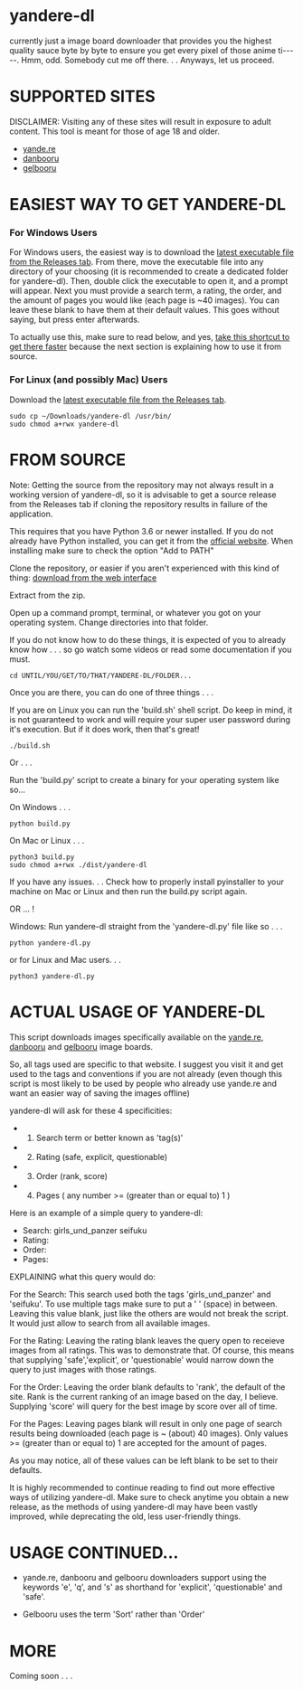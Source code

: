# yandere-dl

currently just a image board downloader that provides you the highest quality sauce byte by byte to ensure you get every pixel of those anime ti-----. Hmm, odd. Somebody cut me off there. . . Anyways, let us proceed.

# SUPPORTED SITES

DISCLAIMER: Visiting any of these sites will result in exposure to adult content. This tool is meant for those of age 18 and older.

- [yande.re](https://yande.re/)
- [danbooru](https://danbooru.donmai.us)
- [gelbooru](https://gelbooru.com/)

# EASIEST WAY TO GET YANDERE-DL

### For Windows Users

For Windows users, the easiest way is to download the [latest executable file from the Releases tab](https://github.com/0xSTAR/yandere-dl/releases/download/v1.1.0/yandere-dl.exe). From there, move the executable file into any directory of your choosing (it is recommended to create a dedicated folder for yandere-dl). Then, double click the executable to open it, and a prompt will appear. Next you must provide a search term, a rating, the order, and the amount of pages you would like (each page is ~40 images). You can leave these blank to have them at their default values. This goes without saying, but press enter afterwards.

To actually use this, make sure to read below, and yes, [take this shortcut to get there faster](https://github.com/0xSTAR/yandere-dl#actual-usage-of-yandere-dl) because the next section is explaining how to use it from source.

### For Linux (and possibly Mac) Users

Download the [latest executable file from the Releases tab](https://github.com/0xSTAR/yandere-dl/releases/download/v1.1.0/yandere-dl).

```
sudo cp ~/Downloads/yandere-dl /usr/bin/
sudo chmod a+rwx yandere-dl
```

# FROM SOURCE

Note: Getting the source from the repository may not always result in a working version of yandere-dl, so it is advisable to get a source release from the Releases tab if cloning the repository results in failure of the application.

This requires that you have Python 3.6 or newer installed. If you do not already have Python installed, you can get it from the [official website](https://www.python.org/).
When installing make sure to check the option "Add to PATH"

Clone the repository, or easier if you aren't experienced with this kind of thing: [download from the web interface](https://github.com/0xSTAR/yandere-dl/archive/refs/heads/main.zip)

Extract from the zip.

Open up a command prompt, terminal, or whatever you got on your operating system.
Change directories into that folder.

If you do not know how to do these things, it is expected of you to already know how . . . so go watch some videos or read some documentation if you must.

```
cd UNTIL/YOU/GET/TO/THAT/YANDERE-DL/FOLDER...
```

Once you are there, you can do one of three things . . .

If you are on Linux you can run the 'build.sh' shell script. Do keep in mind, it is not guaranteed to work and will require your super user password during it's execution. But if it does work, then that's great!

```
./build.sh
```

Or . . .

Run the 'build.py' script to create a binary for your operating system like so...

On Windows . . .
```
python build.py
```

On Mac or Linux . . .
```
python3 build.py
sudo chmod a+rwx ./dist/yandere-dl
```
If you have any issues. . . Check how to properly install pyinstaller to your machine on Mac or Linux and then run the build.py script again.


OR ... !

Windows: Run yandere-dl straight from the 'yandere-dl.py' file like so . . .
```
python yandere-dl.py
```

or for Linux and Mac users. . .
```
python3 yandere-dl.py
```


# ACTUAL USAGE OF YANDERE-DL

This script downloads images specifically available on the [yande.re](https://yande.re/), [danbooru](https://danbooru.donmai.us/) and [gelbooru](https://gelbooru.com/) image boards.

So, all tags used are specific to that website. I suggest you visit it and get used to the tags and conventions if you are not already (even though this script is most likely to be used by people who already use yande.re and want an easier way of saving the images offline)

yandere-dl will ask for these 4 specificities:
- 1. Search term or better known as 'tag(s)'
- 2. Rating (safe, explicit, questionable)
- 3. Order (rank, score)
- 4. Pages ( any number >= (greater than or equal to) 1 )

Here is an example of a simple query to yandere-dl:
- Search: girls_und_panzer seifuku
- Rating:
- Order:
- Pages:

EXPLAINING what this query would do:

For the Search:
This search used both the tags 'girls_und_panzer' and 'seifuku'. To use multiple tags make sure to put a ' ' (space) in between.
Leaving this value blank, just like the others are would not break the script. It would just allow to search from all available images.

For the Rating:
Leaving the rating blank leaves the query open to receieve images from all ratings. This was to demonstrate that. Of course, this means that supplying 'safe','explicit', or 'questionable' would narrow down the query to just images with those ratings.

For the Order:
Leaving the order blank defaults to 'rank', the default of the site. Rank is the current ranking of an image based on the day, I believe. Supplying 'score' will query for the best image by score over all of time.

For the Pages:
Leaving pages blank will result in only one page of search results being downloaded (each page is ~ (about) 40 images). Only values >= (greater than or equal to) 1 are accepted for the amount of pages.

As you may notice, all of these values can be left blank to be set to their defaults.


It is highly recommended to continue reading to find out more effective ways of utilizing yandere-dl. Make sure to check anytime you obtain a new release, as the methods of using yandere-dl may have been vastly improved, while deprecating the old, less user-friendly things.

# USAGE CONTINUED...

  - yande.re, danbooru and gelbooru downloaders support using the keywords 'e', 'q', and 's' as shorthand for 'explicit', 'questionable' and 'safe'.

  - Gelbooru uses the term 'Sort' rather than 'Order'

# MORE

Coming soon . . .
